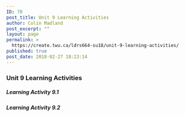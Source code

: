 ```yaml
---
ID: 70
post_title: Unit 9 Learning Activities
author: Colin Madland
post_excerpt: ""
layout: page
permalink: >
  https://create.twu.ca/ldrs664-su18/unit-9-learning-activities/
published: true
post_date: 2018-02-27 18:23:14
---
```

### Unit 9 Learning Activities

##### Learning Activity 9.1

##### Learning Activity 9.2
